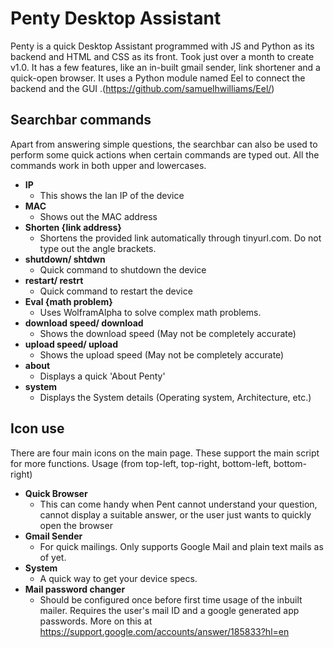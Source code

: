 # Penty Desktop Assistant
Penty is a quick Desktop Assistant programmed with JS and Python as its backend and HTML and CSS as its front.  Took just over a month to create v1.0. It has a few features, like an in-built gmail sender, link shortener and a quick-open browser. It uses a Python module named Eel to connect the backend and the GUI .(https://github.com/samuelhwilliams/Eel/)

## Searchbar commands
Apart from answering simple questions, the searchbar can also be used to perform some quick actions when certain commands are typed out. All the commands work in both upper and lowercases.
- **IP**
  - This shows the lan IP of the device
- **MAC**
  - Shows out the MAC address
- **Shorten {link address}**
  - Shortens the provided link automatically through tinyurl.com. Do not type out the angle brackets.
- **shutdown/ shtdwn**
  - Quick command to shutdown the device
- **restart/ restrt**
  - Quick command to restart the device
- **Eval {math problem}**
  - Uses WolframAlpha to solve complex math problems.
- **download speed/ download**
  - Shows the download speed (May not be completely accurate)
- **upload speed/ upload**
  - Shows the upload speed (May not be completely accurate)
- **about**
  - Displays a quick 'About Penty'
- **system**
  - Displays the System details (Operating system, Architecture, etc.)
  
## Icon use
There are four main icons on the main page. These support the main script for more functions.
Usage (from top-left, top-right, bottom-left, bottom-right)
- **Quick Browser**
  - This can come handy when Pent cannot understand your question, cannot display a suitable answer, or the user just wants to quickly open the browser
- **Gmail Sender**
  - For quick mailings. Only supports Google Mail and plain text mails as of yet.
- **System**
  - A quick way to get your device specs.
- **Mail password changer**
  - Should be configured once before first time usage of the inbuilt mailer. Requires the user's mail ID and a google generated app passwords. More on this at https://support.google.com/accounts/answer/185833?hl=en
